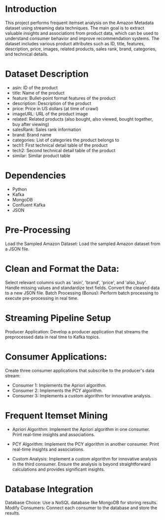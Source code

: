 # Introduction
This project performs frequent itemset analysis on the Amazon Metadata dataset using streaming data techniques. The main goal is to extract valuable insights and associations from product data, which can be used to understand consumer behavior and improve recommendation systems. The dataset includes various product attributes such as ID, title, features, description, price, images, related products, sales rank, brand, categories, and technical details.

# Dataset Description
* asin: ID of the product
* title: Name of the product
* feature: Bullet-point format features of the product
* description: Description of the product
* price: Price in US dollars (at time of crawl)
* imageURL: URL of the product image
* related: Related products (also bought, also viewed, bought together, buy after viewing)
* salesRank: Sales rank information
* brand: Brand name
* categories: List of categories the product belongs to
* tech1: First technical detail table of the product
* tech2: Second technical detail table of the product
* similar: Similar product table
# Dependencies
* Python
* Kafka
* MongoDB
* Confluent Kafka
* JSON
# Pre-Processing
Load the Sampled Amazon Dataset:
Load the sampled Amazon dataset from a JSON file.

# Clean and Format the Data:

Select relevant columns such as 'asin', 'brand', 'price', and 'also_buy'.
Handle missing values and standardize text fields.
Convert the cleaned data to a new JSON file.
Batch Processing (Bonus):
Perform batch processing to execute pre-processing in real time.

# Streaming Pipeline Setup
Producer Application:
Develop a producer application that streams the preprocessed data in real time to Kafka topics.

# Consumer Applications:
Create three consumer applications that subscribe to the producer's data stream:

* Consumer 1: Implements the Apriori algorithm.
* Consumer 2: Implements the PCY algorithm.
* Consumer 3: Implements a custom algorithm for innovative analysis.
# Frequent Itemset Mining
* Apriori Algorithm:
Implement the Apriori algorithm in one consumer.
Print real-time insights and associations.
* PCY Algorithm:
Implement the PCY algorithm in another consumer.
Print real-time insights and associations.

* Custom Analysis:
Implement a custom algorithm for innovative analysis in the third consumer.
Ensure the analysis is beyond straightforward calculations and provides significant insights.

# Database Integration
Database Choice: Use a NoSQL database like MongoDB for storing results.
Modify Consumers: Connect each consumer to the database and store the results.
